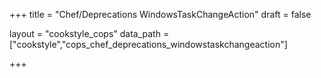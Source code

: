 +++
title = "Chef/Deprecations WindowsTaskChangeAction"
draft = false

layout = "cookstyle_cops"
data_path = ["cookstyle","cops_chef_deprecations_windowstaskchangeaction"]

+++

<!-- The content of this page is automatically generated from the
cops_chef_deprecations_windowstaskchangeaction.yml file in github.com/chef/cookstyle/blob/master/docs-chef-io/data/cookstyle/. -->

